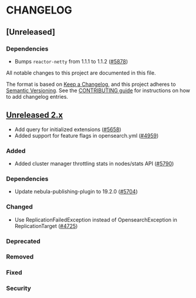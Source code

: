 
# CHANGELOG
## [Unreleased]
### Dependencies
- Bumps `reactor-netty` from 1.1.1 to 1.1.2 ([#5878](https://github.com/opensearch-project/OpenSearch/pull/5878))

All notable changes to this project are documented in this file.

The format is based on [Keep a Changelog](https://keepachangelog.com/en/1.0.0/), and this project adheres to [Semantic Versioning](https://semver.org/spec/v2.0.0.html). See the [CONTRIBUTING guide](./CONTRIBUTING.md#Changelog) for instructions on how to add changelog entries.

## [Unreleased 2.x]
- Add query for initialized extensions ([#5658](https://github.com/opensearch-project/OpenSearch/pull/5658))
- Added support for feature flags in opensearch.yml ([#4959](https://github.com/opensearch-project/OpenSearch/pull/4959))

### Added
- Added cluster manager throttling stats in nodes/stats API ([#5790](https://github.com/opensearch-project/OpenSearch/pull/5790))
### Dependencies
- Update nebula-publishing-plugin to 19.2.0 ([#5704](https://github.com/opensearch-project/OpenSearch/pull/5704))
### Changed
- Use ReplicationFailedException instead of OpensearchException in ReplicationTarget ([#4725](https://github.com/opensearch-project/OpenSearch/pull/4725))
### Deprecated
### Removed
### Fixed
### Security

[Unreleased 2.x]: https://github.com/opensearch-project/OpenSearch/compare/2.5...2.x
